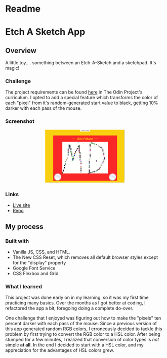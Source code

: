 # Readme
# Etch A Sketch App

## Overview

A little toy.... something between an Etch-A-Sketch and a sketchpad.  It's magic!

### Challenge

The project requirements can be found [here](https://www.theodinproject.com/paths/full-stack-javascript/courses/javascript/lessons/library) in The Odin Project's
curriculum.  I opted to add a special feature which transforms the color of each
"pixel" from it's random-generated start value to black, getting 10% darker 
with each pass of the mouse.

### Screenshot

<p align="center">
  <img src="./screenshot_for_readme.png" alt="screenshot of Etch-A-Sketch app" width="50%" height="50%">
</p>

### Links

- [Live site](https://mattdimicelli.github.io/Etch-a-Sketch/)
- [Repo](https://github.com/mattdimicelli/Etch-a-Sketch)

## My process

### Built with

- Vanilla JS, CSS, and HTML.
- The New CSS Reset, which removes all default browser styles except for the "display" property
- Google Font Service
- CSS Flexbox and Grid

### What I learned

This project was done early on in my learning, so it was my first time practicing
many basics.  Over the months as I got better at coding, I refactored the app a 
bit, foregoing doing a complete do-over.  

One challenge that I enjoyed was figuring out how to make the "pixels" ten 
percent darker with each pass of the mouse.  Since a previous version of this 
app generated random RGB colors, I erroneously decided to tackle this problem 
by first trying to convert the RGB color to a HSL color.  After being stumped for
a few minutes, I realized that conversion of color types is *not* simple **at 
all**.  In the end I decided to start with a HSL color, and my appreciation for 
the advantages of HSL colors grew.